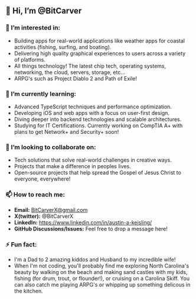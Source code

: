 ## 👋 Hi, I’m @BitCarver
### 👀 I’m interested in:
- Building apps for real-world applications like weather apps for coastal activities (fishing, surfing, and boating).
- Delivering high quality graphical experiences to users across a variety of platforms.
- All things technology! The latest chip tech, operating systems, networking, the cloud, servers, storage, etc...
- ARPG's such as Project Diablo 2 and Path of Exile!
### 🌱 I’m currently learning:
- Advanced TypeScript techniques and performance optimization.
- Developing iOS and web apps with a focus on user-first design.
- Diving deeper into backend technologies and scalable architectures.
- Studying for IT Certifications. Currently working on CompTIA A+ with plans to get Network+ and Security+ soon!
### 🤝 I’m looking to collaborate on:
- Tech solutions that solve real-world challenges in creative ways.
- Projects that make a difference in peoples lives.
- Open-source projects that help spread the Gospel of Jesus Christ to everyone, everywhere!
### 📫 How to reach me:
- **Email:** BitCarverX@gmail.com
- **X(twitter):** @BitCarverX
- **LinkedIn:** https://www.linkedin.com/in/austin-a-keisling/
- **GitHub Discussions/Issues:** Feel free to drop a message here!
### ⚡ Fun fact:
- I'm a Dad to 2 amazing kiddos and Husband to my incredible wife!
- When I'm not coding, you'll probably find me exploring North Carolina's beauty by walking on the beach and making sand castles with my kids, fishing (for drum, trout, or flounder!), or cruising on a Carolina Skiff. You can also catch me playing ARPG's or whipping up something delicous in the kitchen. 
